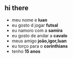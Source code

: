 ## hi there
- meu nome e **luan** 
- eu gosto d jogar **futsal**
- eu namoro com a **samira**
- eu gosto de andar a **cavalo**
- meus amigo **joão,igor,luan**
- eu torço para o **corinthians**
- tenho **15 anos**
